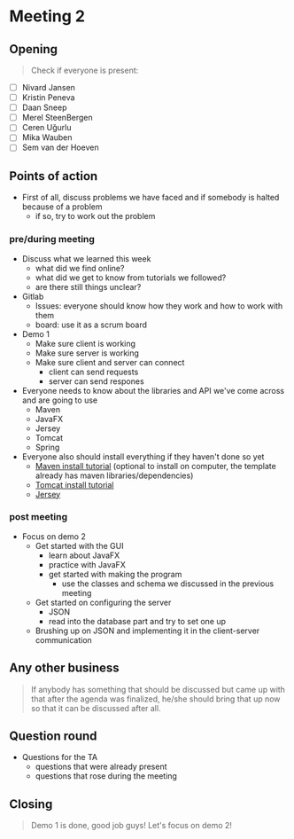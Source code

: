 # Meeting 2

## Opening
> Check if everyone is present:
- [ ] Nivard Jansen
- [ ] Kristin Peneva
- [ ] Daan Sneep
- [ ] Merel SteenBergen
- [ ] Ceren Uğurlu
- [ ] Mika Wauben
- [ ] Sem van der Hoeven

## Points of action

 - First of all, discuss problems we have faced and if somebody is halted because of a problem
    - if so, try to work out the problem

### pre/during meeting
 - Discuss what we learned this week
    - what did we find online?
    - what did we get to know from tutorials we followed?
    - are there still things unclear?
 - Gitlab
    - Issues: everyone should know how they work and how to work with them
    - board: use it as a scrum board
 - Demo 1
    - Make sure client is working
    - Make sure server is working
    - Make sure client and server can connect
       - client can send requests
       - server can send respones
 - Everyone needs to know about the libraries and API we've come across and are going to use
    - Maven
    - JavaFX
    - Jersey
    - Tomcat
    - Spring
 - Everyone also should install everything if they haven't done so yet
    - [Maven install tutorial](https://docs.wso2.com/display/IS323/Installing+Apache+Maven+on+Windows) (optional to install on computer, the template already has maven libraries/dependencies)
    - [Tomcat install tutorial](http://openl-tablets.org/files/openl-tablets/5.13.0/OpenL%20Tablets%20-%20Installation%20Guide/SMPUserInstallingApacheTomcatOnWindows.html)
    - [Jersey](https://jersey.github.io/)


### post meeting
 - Focus on demo 2
    - Get started with the GUI
      - learn about JavaFX
      - practice with JavaFX
      - get started with making the program
         - use the classes and schema we discussed in the previous meeting
    - Get started on configuring the server
      - JSON
      - read into the database part and try to set one up
    - Brushing up on JSON and implementing it in the client-server communication


## Any other business
> If anybody has something that should be discussed but came up with that after the agenda was finalized, he/she should bring that up now so that it can be discussed after all.

## Question round
- Questions for the TA
    - questions that were already present
    - questions that rose during the meeting

## Closing
> Demo 1 is done, good job guys!
> Let's focus on demo 2!